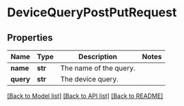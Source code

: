 # DeviceQueryPostPutRequest

## Properties
Name | Type | Description | Notes
------------ | ------------- | ------------- | -------------
**name** | **str** | The name of the query. | 
**query** | **str** | The device query. | 

[[Back to Model list]](../README.md#documentation-for-models) [[Back to API list]](../README.md#documentation-for-api-endpoints) [[Back to README]](../README.md)


